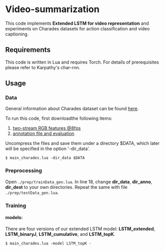 # Video-summarization
This code implements **Extended LSTM for video representation** and experiments on Charades datasets for action classification and video captioning.
## Requirements
This code is written in Lua and requires Torch. For details of prerequisites please refer to Karpathy's char-rnn.
## Usage
### Data
General information about Charades dataset can be found [here](http://allenai.org/plato/charades/).

To run this code, first downloadthe following items:
1. [two-stream RGB features @8fps](http://ai2-website.s3.amazonaws.com/data/Charades_v1_features_rgb.tar.gz)
2. [annotation file and evaluation](http://ai2-website.s3.amazonaws.com/data/Charades.zip)

Uncompress the files and save them under a directory $DATA, which later will be specified in the option '-dir_data'.
```
$ main_charades.lua -dir_data $DATA
```
### Preprocessing
Open ```./prep/trainData_gen.lua```. In line 18, change **dir_data**, **dir_anno**, **dir_dest** to your own directories. 
Repeat the same with file ```./prep/testData_gen.lua```. 

### Training
#### models:
There are four versions of our extended LSTM model: **LSTM_extended**, **LSTM_binaryJ**, **LSTM_cumulative**, and **LSTM_topK**. 

```
$ main_charades.lua -model LSTM_topK -
